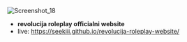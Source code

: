 ![Screenshot_18](https://github.com/Seekiii/revolucija-roleplay-website/assets/64194468/c6e1f22d-cf3f-4c7e-bc0d-249750b623de)

- <b>revolucija roleplay officialni website</b><br>
- live: https://seekiii.github.io/revolucija-roleplay-website/
